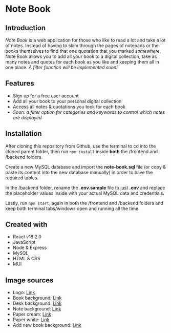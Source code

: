# Note Book

## Introduction

_Note Book_ is a web application for those who like to read a lot and take a lot of notes. Instead of having to skim through the pages of notepads or the books themselves to find that one quotation that you marked _somewhere_, Note Book allows you to add all your book to a digital collection, take as many notes and quotes for each book as you like and keeping them all in one place.
_A filter function will be implemented soon!_

## Features

- Sign up for a free user account
- Add all your book to your personal digital collection
- Access all notes & quotations you took for each book
- _Soon: a filter option for categories and keywords to control which notes are displayed_

## Installation

After cloning this repository from Github, use the terminal to cd into the cloned parent folder, then run `npm install` inside **both** the /frontend and /backend folders.

Create a new MySQL database and import the **note-book.sql** file (or copy & paste its content into the new database manually) in order to have the required tables.

In the /backend folder, rename the **.env.sample** file to just **.env** and replace the placeholder values inside with your actual MySQL data and credentials.

Lastly, run `npm start`, again in both the /frontend and /backend folders and keep both terminal tabs/windows open and running all the time.

## Created with

- React v18.2.0
- JavaScript
- Node & Express
- MySQL
- HTML & CSS
- MUI

## Image sources

- Logo: [Link](https://pngtree.com/freepng/cartoon-book-feather-pen-element_5452406.html)
- Book background: [Link](https://i.pinimg.com/564x/f4/11/9d/f4119dafbfac1f45aade91b8528e7214.jpg)
- Desk background: [Link](https://www.freepik.com/free-photo/flat-lay-desk-arrangement-with-copy-space_13523365.htm#query=black%20desk&position=0&from_view=keyword)
- Note background: [Link](https://images.unsplash.com/photo-1581431886281-93ae50c19271?ixlib=rb-1.2.1&ixid=MnwxMjA3fDB8MHxzZWFyY2h8NHx8ZW1wdHklMjBwYWdlfGVufDB8fDB8fA%3D%3D&w=1000&q=80)
- Paper cream: [Link](https://t4.ftcdn.net/jpg/01/42/71/29/360_F_142712953_1XMycIzw6DswM6in91CnDYt3Ruk0c0QU.webp)
- Paper white: [Link](https://us.123rf.com/450wm/yamabikay/yamabikay1604/yamabikay160400253/55395574-wei%C3%9Fes-papier-hintergrund-nahtlose-textur-quadrat-tile-bereit-.jpg)
- Add new book background: [Link](https://cdn.forumcomm.com/dims4/default/32197a9/2147483647/strip/false/crop/4032x3024+0+0/resize/1486x1115!/quality/90/?url=https%3A%2F%2Fforum-communications-production-web.s3.amazonaws.com%2Fbrightspot%2Fdd%2F61%2F69c037ae41f08c468b9127ce67d5%2F20220124-113904.jpg)
